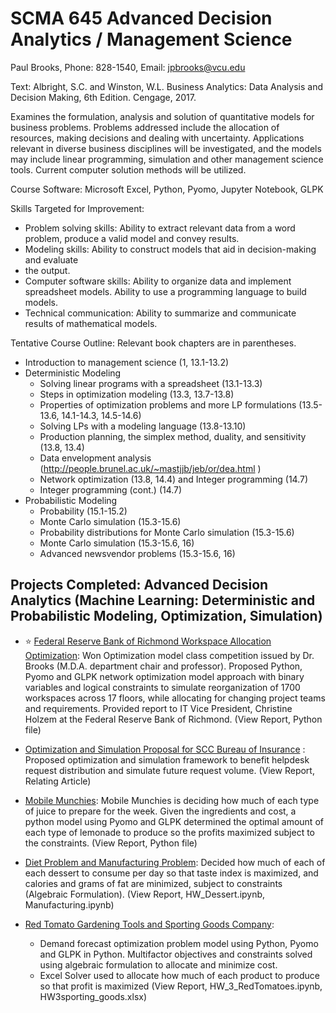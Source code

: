 # SCMA 645 Advanced Decision Analytics / Management Science

Paul Brooks, Phone: 828-1540, Email: jpbrooks@vcu.edu

Text: Albright, S.C. and Winston, W.L. Business Analytics: Data Analysis and Decision Making, 6th Edition. Cengage, 2017.

Examines the formulation, analysis and solution of quantitative models for business problems. Problems addressed include the allocation of resources, making decisions and dealing with uncertainty. Applications relevant in diverse business disciplines will be investigated, and the models may include linear programming, simulation and other management science tools. Current computer solution methods will be utilized. 

Course Software: Microsoft Excel, Python, Pyomo, Jupyter Notebook, GLPK

Skills Targeted for Improvement:
*	Problem solving skills: Ability to extract relevant data from a word problem, produce a valid model and convey results.
*	Modeling skills: Ability to construct models that aid in decision-making and evaluate
*	the output.
*	Computer software skills: Ability to organize data and implement spreadsheet models. Ability to use a programming language to build models.
*	Technical communication: Ability to summarize and communicate results of mathematical models.

Tentative Course Outline:
Relevant book chapters are in parentheses.

*	Introduction to management science (1, 13.1-13.2)
*	Deterministic Modeling
    *	Solving linear programs with a spreadsheet (13.1-13.3)
    *	Steps in optimization modeling (13.3, 13.7-13.8)
    *	Properties of optimization problems and more LP formulations (13.5-13.6, 14.1-14.3, 14.5-14.6)
    *	Solving LPs with a modeling language (13.8-13.10)
    *	Production planning, the simplex method, duality, and sensitivity (13.8, 13.4)
    *	Data envelopment analysis (http://people.brunel.ac.uk/~mastjjb/jeb/or/dea.html )
    *	Network optimization (13.8, 14.4) and Integer programming (14.7)
    *	 Integer programming (cont.) (14.7)
*	Probabilistic Modeling
    *	Probability (15.1-15.2)
    *	Monte Carlo simulation (15.3-15.6)
    *	Probability distributions for Monte Carlo simulation (15.3-15.6)
    *	Monte Carlo simulation (15.3-15.6, 16)
    *	Advanced newsvendor problems (15.3-15.6, 16)


## Projects Completed: Advanced Decision Analytics (Machine Learning: Deterministic and Probabilistic Modeling, Optimization, Simulation) 
* :star: [Federal Reserve Bank of Richmond Workspace Allocation Optimization](https://github.com/bryce-bowles/office-workspace-optimization.git):  Won Optimization model class competition issued by Dr. Brooks (M.D.A. department chair and professor). Proposed Python, Pyomo and GLPK network optimization model approach with binary variables and logical constraints to simulate reorganization of 1700 workspaces across 17 floors, while allocating for changing project teams and requirements. Provided report to IT Vice President, Christine Holzem at the Federal Reserve Bank of Richmond.
(View Report, Python file)

* [Optimization and Simulation Proposal for SCC Bureau of Insurance](https://github.com/bryce-bowles/helpdesk-optimization-proposal.git) : Proposed optimization and simulation framework to benefit helpdesk request distribution and simulate future request volume. 
(View Report, Relating Article)

* [Mobile Munchies](https://github.com/bryce-bowles/mobile-munchies): Mobile Munchies is deciding how much of each type of juice to prepare for the week. Given the ingredients and cost, a python model using Pyomo and GLPK determined the optimal amount of each type of lemonade to produce so the profits maximized subject to the constraints. 
(View Report, Python file)

* [Diet Problem and Manufacturing Problem](https://github.com/bryce-bowles/diet-and-manufacturing-optimization): Decided how much of each of each dessert to consume per day so that taste index is maximized, and calories and grams of fat are minimized, subject to constraints (Algebraic Formulation). 
(View Report, HW_Dessert.ipynb, Manufacturing.ipynb)

* [Red Tomato Gardening Tools and Sporting Goods Company](https://github.com/bryce-bowles/Red-Tomato-gardening-tools):
     -	Demand forecast optimization problem model using Python, Pyomo and GLPK in Python. Multifactor objectives and constraints solved using algebraic formulation to allocate and minimize cost.  
     -	Excel Solver used to allocate how much of each product to produce so that profit is maximized
(View Report, HW_3_RedTomatoes.ipynb, HW3sporting_goods.xlsx)
